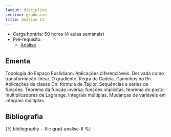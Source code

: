 ```yaml
---
layout: disciplina
section: graduacao
title: Análise II
---
```


- Carga horária: 60 horas (4 aulas semanais)
- Pré-requisito:
    - [Análise](analise.html)

## Ementa 

Topologia do Espaço Euclidiano. Aplicações diferenciáveis. Derivada
como transformação linear. O gradiente. Regra da Cadeia. Caminhos no
Rn. Aplicações de classe Cn: fórmula de Taylor. Sequências e séries de
funções. Teorema da função inversa; funções implícitas; teorema do
posto; multiplicadores de Lagrange. Integrais múltiplas. Mudanças de
variáveis em integrais múltiplas.

## Bibliografia

{% bibliography --file grad-analise-II %}
